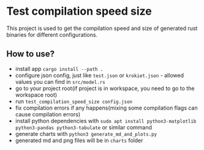# Test compilation speed size
This project is used to get the compilation speed and size of generated rust binaries for different configurations.

## How to use?
- install app `cargo install --path .`
- configure json config, just like `test.json` or `krokiet.json` - allowed values you can find in `src/model.rs`
- go to your project root(if project is in workspace, you need to go to the workspace root)
- run `test_compilation_speed_size config.json`
- fix compilation errors if any happens(mixing some compilation flags can cause compilation errors)
- install python dependencies with `sudo apt install python3-matplotlib python3-pandas python3-tabulate` or similar command
- generate charts with `python3 generate_md_and_plots.py`
- generated md and png files will be in `charts` folder